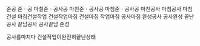 준공
준ㆍ공
마칠준ㆍ공사공
마친준ㆍ공사공
마침준ㆍ공사공
마친공사
마침공사
마침건설
마침건설작업
건설작업마침
건설마침
작업마침
공사마침
완성공사
공사완성
끝난공사
끝남공사
공사끝남
준성

공사를마치다
건설작업이완전히끝난상태

#
